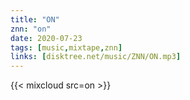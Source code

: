 ```yaml
---
title: "ON"
znn: "on"
date: 2020-07-23
tags: [music,mixtape,znn]
links: [disktree.net/music/ZNN/ON.mp3]
---
```

{{< mixcloud src=on >}}
